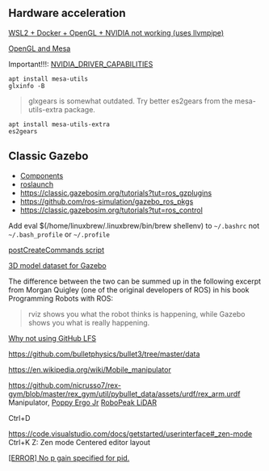 


## Hardware acceleration

[WSL2 + Docker + OpenGL + NVIDIA not working (uses llvmpipe)](https://github.com/NVIDIA/nvidia-docker/issues/1554)

[OpenGL and Mesa](https://wiki.archlinux.org/title/OpenGL)

Important!!!: [NVIDIA_DRIVER_CAPABILITIES](https://github.com/NVIDIA/nvidia-container-runtime#nvidia_driver_capabilities)

```shell
apt install mesa-utils
glxinfo -B
```

> glxgears is somewhat outdated. Try better es2gears from the mesa-utils-extra package.
```shell
apt install mesa-utils-extra
es2gears
```


## Classic Gazebo

- [Components](https://classic.gazebosim.org/tutorials?tut=components&cat=get_started)
- [roslaunch](https://classic.gazebosim.org/tutorials?tut=ros_roslaunch&cat=connect_ros)
- https://classic.gazebosim.org/tutorials?tut=ros_gzplugins
- https://github.com/ros-simulation/gazebo_ros_pkgs
- https://classic.gazebosim.org/tutorials?tut=ros_control

Add eval $(/home/linuxbrew/.linuxbrew/bin/brew shellenv) to `~/.bashrc` not `~/.bash_profile` or `~/.profile`
[](https://github.com/Homebrew/brew/issues/6033)

[postCreateCommands script](https://github.com/microsoft/vscode-remote-release/issues/3527#issuecomment-674739457)

[3D model dataset for Gazebo](https://data.nvision2.eecs.yorku.ca/3DGEMS/)

The difference between the two can be summed up in the following excerpt from Morgan Quigley (one of the original developers of ROS) in his book Programming Robots with ROS:
> rviz shows you what the robot thinks is happening, while Gazebo shows you what is really happening.

[Why not using GitHub LFS](https://news.ycombinator.com/item?id=27135548)

https://github.com/bulletphysics/bullet3/tree/master/data

https://en.wikipedia.org/wiki/Mobile_manipulator

https://github.com/nicrusso7/rex-gym/blob/master/rex_gym/util/pybullet_data/assets/urdf/rex_arm.urdf
Manipulator, [Poppy Ergo Jr](https://github.com/poppy-project/poppy_ergo_jr_description)
[RoboPeak LiDAR](http://www.robopeak.com/blog/?cat=5)

Ctrl+D

https://code.visualstudio.com/docs/getstarted/userinterface#_zen-mode
Ctrl+K Z: Zen mode
Centered editor layout

[[ERROR] No p gain specified for pid.](https://answers.ros.org/question/293830/what-is-the-fix-for-no-p-gain-specified-for-pid-namespace-gazebo_ros_controlpid_gainsback_right_wheel_joint-ros-melodic/?answer=317092#post-id-317092)